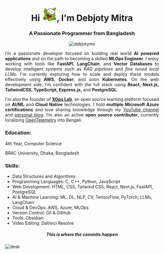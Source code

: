 <h1 align="center">Hi<img src="https://github.com/debjotyms/debjotyms/blob/main/hio.gif" height="55px" width="55px">, I'm Debjoty Mitra</h1>
<h3 align="center">A Passionate Programmer from Bangladesh</h3>

<p align="center"> <img src="https://komarev.com/ghpvc/?username=debjotyms&label=Profile%20views&color=0eb466&style=flat" alt="debjotyms" /> </p>

<p align="justify">
I’m a passionate developer focused on building real world <strong>AI powered applications</strong> and on the path to becoming a skilled <strong>MLOps Engineer</strong>. I enjoy working with tools like <strong>FastAPI</strong>, <strong>LangChain</strong>, and <strong>Vector Databases</strong> to develop intelligent systems such as <em>RAG pipelines</em> and <em>fine tuned local LLMs</em>. I'm currently exploring how to scale and deploy these models effectively using <strong>AWS</strong>, <strong>Docker</strong>, and soon <strong>Kubernetes</strong>. On the web development side, I’m confident with the full stack using <strong>React, Next.js, TailwindCSS, TypeScript, Express.js,</strong> and <strong>PostgreSQL</strong>.
</p>

<p align="justify">
I'm also the founder of <a href="https://xopslab.org"><strong>XOps Lab</strong></a>, an open source learning platform focused on <strong>AI/ML</strong> and <strong>Cloud Native</strong> technologies. I hold <strong>multiple Microsoft Azure certifications</strong> and love sharing knowledge through my <a href="https://www.youtube.com/@debjotyms">YouTube channel</a> and <a href="https://blog.debjotyms.com">personal blog</a>. I’m also an active <strong>open source contributor</strong>, currently localizing <a href="https://github.com/open-telemetry/opentelemetry.io/issues/6934">OpenTelemetry</a> into Bengali.
</p>


<h3 align="left">Education:</h3>
4th Year, Computer Science

BRAC University, Dhaka, Bangladesh

<h3 align="left">Skills:</h3>
<ul>
  <li> Data Structures and Algorithms </li>
  <li> Programming Languages: C, C++, Python, JavaScript </li>
  <li> Web Development: HTML, CSS, Tailwind CSS, React, Next.js, FastAPI, PostgreSQL </li>
  <li> AI & Machine Learning: ML, DL, NLP, CV, TensorFlow, PyTorch, LLMs, LangChain </li>
  <li> Cloud & DevOps: AWS, Azure, MLOps </li>
  <li> Version Control: Git & GitHub </li>
  <li> Tools: Obsidian</li>
  <li> Video Editing: DaVinci Resolve </li>
</ul>

<h5 align="center">This is where the commits happen</h5>

![desk](https://github.com/user-attachments/assets/d66315c3-c95a-4158-a7a4-51443bb5d58d)
